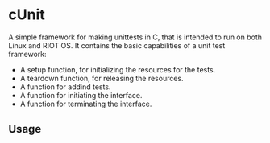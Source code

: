 # cUnit
A simple framework for making unittests in C, that is intended to run on both Linux and RIOT OS.
It contains the basic capabilities of a unit test framework:
- A setup function, for initializing the resources for the tests.
- A teardown function, for releasing the resources.
- A function for addind tests.
- A function for initiating the interface.
- A function for terminating the interface.

## Usage
